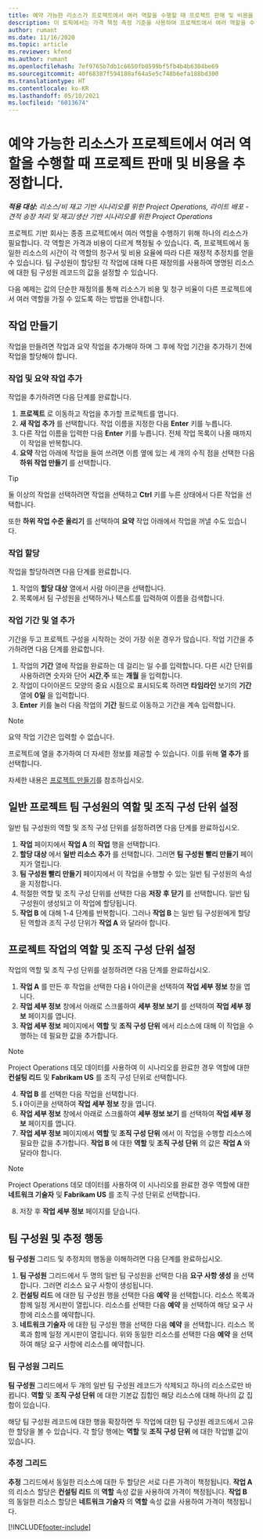 ```yaml
---
title: 예약 가능한 리소스가 프로젝트에서 여러 역할을 수행할 때 프로젝트 판매 및 비용을 추정합니다.
description: 이 토픽에서는 가격 책정 측정 기준을 사용하여 프로젝트에서 여러 역할을 수행하는 리소스의 가격 책정 및 예상 비용을 지원하는 방법을 설명합니다.
author: rumant
ms.date: 11/16/2020
ms.topic: article
ms.reviewer: kfend
ms.author: rumant
ms.openlocfilehash: 7ef9765b7db1c6650fb0599bf5fb4b4b6304be69
ms.sourcegitcommit: 40f68387f594180af64a5e5c748b6efa188bd300
ms.translationtype: HT
ms.contentlocale: ko-KR
ms.lasthandoff: 05/10/2021
ms.locfileid: "6013674"
---
```

# <a name="estimate-project-sales-and-costs-when-a-bookable-resource-fills-multiple-roles-on-a-project"></a>예약 가능한 리소스가 프로젝트에서 여러 역할을 수행할 때 프로젝트 판매 및 비용을 추정합니다. 

_**적용 대상:** 리소스/비 재고 기반 시나리오를 위한 Project Operations, 라이트 배포 - 견적 송장 처리 및 재고/생산 기반 시나리오를 위한 Project Operations_ 

프로젝트 기반 회사는 종종 프로젝트에서 여러 역할을 수행하기 위해 하나의 리소스가 필요합니다. 각 역할은 가격과 비용이 다르게 책정될 수 있습니다. 즉, 프로젝트에서 동일한 리소스의 시간이 각 역할의 청구서 및 비용 요율에 따라 다른 재정적 추정치를 얻을 수 있습니다. 팀 구성원이 할당된 각 작업에 대해 다른 재정의를 사용하여 명명된 리소스에 대한 팀 구성원 레코드의 값을 설정할 수 있습니다.

다음 예제는 값의 단순한 재정의를 통해 리소스가 비용 및 청구 비율이 다른 프로젝트에서 여러 역할을 가질 수 있도록 하는 방법을 안내합니다.

## <a name="create-tasks"></a>작업 만들기
작업을 만들려면 작업과 요약 작업을 추가해야 하며 그 후에 작업 기간을 추가하기 전에 작업을 할당해야 합니다. 

### <a name="add-tasks-and-summary-tasks"></a>작업 및 요약 작업 추가
작업을 추가하려면 다음 단계를 완료합니다.

1. **프로젝트** 로 이동하고 작업을 추가할 프로젝트를 엽니다.
2. **새 작업 추가** 를 선택합니다. 작업 이름을 지정한 다음 **Enter** 키를 누릅니다.
3. 다른 작업 이름을 입력한 다음 **Enter** 키를 누릅니다. 전체 작업 목록이 나올 때까지 이 작업을 반복합니다.
3. **요약** 작업 아래에 작업을 들여 쓰려면 이름 옆에 있는 세 개의 수직 점을 선택한 다음 **하위 작업 만들기** 를 선택합니다. 

  > [!TIP]
  > 둘 이상의 작업을 선택하려면 작업을 선택하고 **Ctrl** 키를 누른 상태에서 다른 작업을 선택합니다.
  >
  > 또한 **하위 작업 수준 올리기** 를 선택하여 **요약** 작업 아래에서 작업을 꺼낼 수도 있습니다.

### <a name="assign-tasks"></a>작업 할당

작업을 할당하려면 다음 단계를 완료합니다.

1. 작업의 **할당 대상** 열에서 사람 아이콘을 선택합니다.
2. 목록에서 팀 구성원을 선택하거나 텍스트를 입력하여 이름을 검색합니다.

### <a name="add-task-duration-and-columns"></a>작업 기간 및 열 추가

기간을 두고 프로젝트 구성을 시작하는 것이 가장 쉬운 경우가 많습니다. 작업 기간을 추가하려면 다음 단계를 완료합니다.

1. 작업의 **기간** 열에 작업을 완료하는 데 걸리는 일 수를 입력합니다. 다른 시간 단위를 사용하려면 숫자와 단어 **시간**,**주** 또는 **개월** 을 입력합니다.
2. 작업이 다이아몬드 모양의 중요 시점으로 표시되도록 하려면 **타임라인** 보기의 **기간** 열에 **0일** 을 입력합니다.
3. **Enter** 키를 눌러 다음 작업의 **기간** 필드로 이동하고 기간을 계속 입력합니다.

  > [!NOTE]
  > 요약 작업 기간은 입력할 수 없습니다.

프로젝트에 열을 추가하여 더 자세한 정보를 제공할 수 있습니다. 이를 위해 **열 추가** 를 선택합니다. 

자세한 내용은 [프로젝트 만들기](https://support.microsoft.com/en-us/office/create-a-project-a5b5e823-fb2e-45fd-be00-7d84422d9749)를 참조하십시오.

## <a name="set-up-the-role-and-organization-unit-for-a-generic-project-team-member"></a>일반 프로젝트 팀 구성원의 역할 및 조직 구성 단위 설정
일반 팀 구성원의 역할 및 조직 구성 단위를 설정하려면 다음 단계를 완료하십시오.

1. **작업** 페이지에서 **작업 A** 의 **작업** 행을 선택합니다. 
2. **할당 대상** 에서 **일반 리소스 추가** 를 선택합니다. 그러면 **팀 구성원 빨리 만들기** 페이지가 열립니다.
3. **팀 구성원 빨리 만들기** 페이지에서 이 작업을 수행할 수 있는 일반 팀 구성원의 속성을 지정합니다.
4. 적절한 역할 및 조직 구성 단위를 선택한 다음 **저장 후 닫기** 를 선택합니다. 일반 팀 구성원이 생성되고 이 작업에 할당됩니다. 
5. **작업 B** 에 대해 1-4 단계를 반복합니다. 그러나 **작업 B** 는 일반 팀 구성원에게 할당된 역할과 조직 구성 단위가 **작업 A** 와 달라야 합니다. 

## <a name="set-up-the-role-and-organization-unit-for-a-project-task"></a>프로젝트 작업의 역할 및 조직 구성 단위 설정
작업의 역할 및 조직 구성 단위를 설정하려면 다음 단계를 완료하십시오.

1. **작업 A** 를 만든 후 작업을 선택한 다음 **i** 아이콘을 선택하여 **작업 세부 정보** 창을 엽니다. 
2. **작업 세부 정보** 창에서 아래로 스크롤하여 **세부 정보 보기** 를 선택하여 **작업 세부 정보** 페이지를 엽니다.
3. **작업 세부 정보** 페이지에서 **역할** 및 **조직 구성 단위** 에서 리소스에 대해 이 작업을 수행하는 데 필요한 값을 추가합니다. 

  > [!NOTE]
  > Project Operations 데모 데이터를 사용하여 이 시나리오를 완료한 경우 역할에 대한 **컨설팅 리드** 및 **Fabrikam US** 를 조직 구성 단위로 선택합니다.

4. **작업 B** 를 선택한 다음 작업을 선택합니다.
5. **i** 아이콘을 선택하여 **작업 세부 정보** 창을 엽니다. 
6. **작업 세부 정보** 창에서 아래로 스크롤하여 **세부 정보 보기** 를 선택하여 **작업 세부 정보** 페이지를 엽니다.
7. **작업 세부 정보** 페이지에서 **역할** 및 **조직 구성 단위** 에서 이 작업을 수행할 리소스에 필요한 값을 추가합니다. **작업 B** 에 대한 **역할** 및 **조직 구성 단위** 의 값은 **작업 A** 와 달라야 합니다. 

  > [!NOTE]
  > Project Operations 데모 데이터를 사용하여 이 시나리오를 완료한 경우 역할에 대한 **네트워크 기술자** 및 **Fabrikam US** 를 조직 구성 단위로 선택합니다.

8. 저장 후 **작업 세부 정보** 페이지를 닫습니다. 

## <a name="team-member-and-estimates-behavior"></a>팀 구성원 및 추정 행동 
**팀 구성원** 그리드 및 추정치의 행동을 이해하려면 다음 단계를 완료하십시오.

1. **팀 구성원** 그리드에서 두 명의 일반 팀 구성원을 선택한 다음 **요구 사항 생성** 을 선택합니다. 그러면 리소스 요구 사항이 생성됩니다. 
2. **컨설팅 리드** 에 대한 팀 구성원 행을 선택한 다음 **예약** 을 선택합니다. 리소스 목록과 함께 일정 게시판이 열립니다. 리소스를 선택한 다음 **예약** 을 선택하여 해당 요구 사항에 리소스를 예약합니다.
3. **네트워크 기술자** 에 대한 팀 구성원 행을 선택한 다음 **예약** 을 선택합니다. 리소스 목록과 함께 일정 게시판이 열립니다. 위와 동일한 리소스를 선택한 다음 **예약** 을 선택하여 해당 요구 사항에 리소스를 예약합니다.

### <a name="team-member-grid"></a>팀 구성원 그리드 

**팀 구성원** 그리드에서 두 개의 일반 팀 구성원 레코드가 삭제되고 하나의 리소스로만 바뀝니다. **역할** 및 **조직 구성 단위** 에 대한 기본값 집합인 해당 리소스에 대해 하나의 값 집합이 있습니다.

해당 팀 구성원 레코드에 대한 행을 확장하면 두 작업에 대한 팀 구성원 레코드에서 고유한 할당을 볼 수 있습니다. 각 할당 행에는 **역할** 및 **조직 구성 단위** 에 대한 작업별 값이 있습니다. 

### <a name="estimates-grid"></a>추정 그리드 

**추정** 그리드에서 동일한 리소스에 대한 두 할당은 서로 다른 가격이 책정됩니다. **작업 A** 의 리소스 할당은 **컨설팅 리드** 의 **역할** 속성 값을 사용하여 가격이 책정됩니다. **작업 B** 의 동일한 리소스 할당은 **네트워크 기술자** 의 **역할** 속성 값을 사용하여 가격이 책정됩니다.


[!INCLUDE[footer-include](../includes/footer-banner.md)]